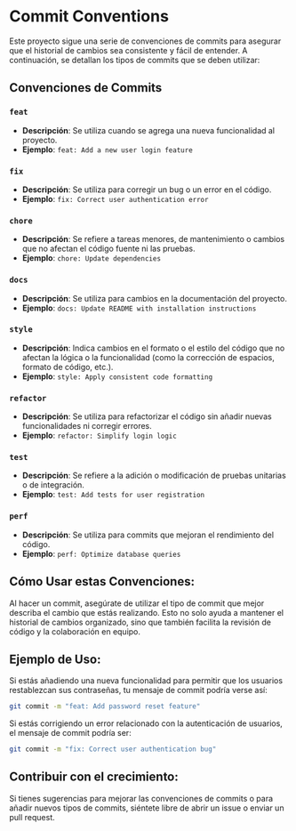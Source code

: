 
# Commit Conventions

Este proyecto sigue una serie de convenciones de commits para asegurar que el historial de cambios sea consistente y fácil de entender. A continuación, se detallan los tipos de commits que se deben utilizar:

## Convenciones de Commits

### `feat`
- **Descripción**: Se utiliza cuando se agrega una nueva funcionalidad al proyecto.
- **Ejemplo**: `feat: Add a new user login feature`

### `fix`
- **Descripción**: Se utiliza para corregir un bug o un error en el código.
- **Ejemplo**: `fix: Correct user authentication error`

### `chore`
- **Descripción**: Se refiere a tareas menores, de mantenimiento o cambios que no afectan el código fuente ni las pruebas.
- **Ejemplo**: `chore: Update dependencies`

### `docs`
- **Descripción**: Se utiliza para cambios en la documentación del proyecto.
- **Ejemplo**: `docs: Update README with installation instructions`

### `style`
- **Descripción**: Indica cambios en el formato o el estilo del código que no afectan la lógica o la funcionalidad (como la corrección de espacios, formato de código, etc.).
- **Ejemplo**: `style: Apply consistent code formatting`

### `refactor`
- **Descripción**: Se utiliza para refactorizar el código sin añadir nuevas funcionalidades ni corregir errores.
- **Ejemplo**: `refactor: Simplify login logic`

### `test`
- **Descripción**: Se refiere a la adición o modificación de pruebas unitarias o de integración.
- **Ejemplo**: `test: Add tests for user registration`

### `perf`
- **Descripción**: Se utiliza para commits que mejoran el rendimiento del código.
- **Ejemplo**: `perf: Optimize database queries`

## Cómo Usar estas Convenciones:

Al hacer un commit, asegúrate de utilizar el tipo de commit que mejor describa el cambio que estás realizando. Esto no solo ayuda a mantener el historial de cambios organizado, sino que también facilita la revisión de código y la colaboración en equipo.

## Ejemplo de Uso:

Si estás añadiendo una nueva funcionalidad para permitir que los usuarios restablezcan sus contraseñas, tu mensaje de commit podría verse así:

```bash
git commit -m "feat: Add password reset feature"
```

Si estás corrigiendo un error relacionado con la autenticación de usuarios, el mensaje de commit podría ser:

```bash
git commit -m "fix: Correct user authentication bug"
```

## Contribuir con el crecimiento:

Si tienes sugerencias para mejorar las convenciones de commits o para añadir nuevos tipos de commits, siéntete libre de abrir un issue o enviar un pull request.
